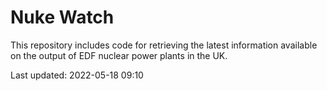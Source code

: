 # Nuke Watch

This repository includes code for retrieving the latest information available on the output of EDF nuclear power plants in the UK.

Last updated: 2022-05-18 09:10